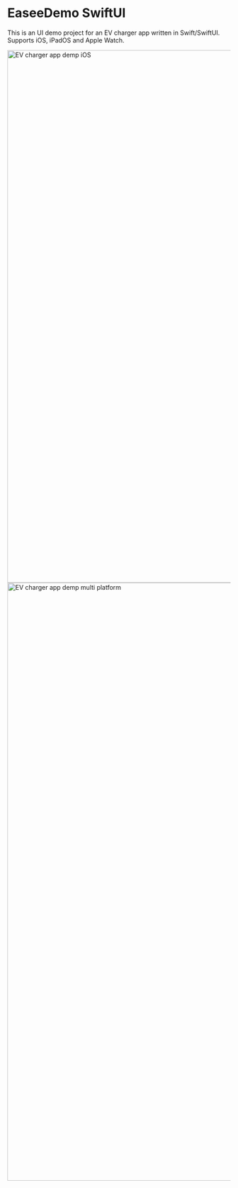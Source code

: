# EaseeDemo SwiftUI

This is an UI demo project for an EV charger app written in Swift/SwiftUI. Supports iOS, iPadOS and Apple Watch.

<img width="1202" alt="EV charger app demp iOS" src="https://github.com/marco906/EaseeDemo/assets/50551133/0f66c490-76e2-4e1c-9f48-40a942988473">

<img width="1350" alt="EV charger app demp multi platform" src="https://github.com/marco906/EaseeDemo/assets/50551133/c183f3bf-36a6-45c5-be0d-2eeaaca033be">
